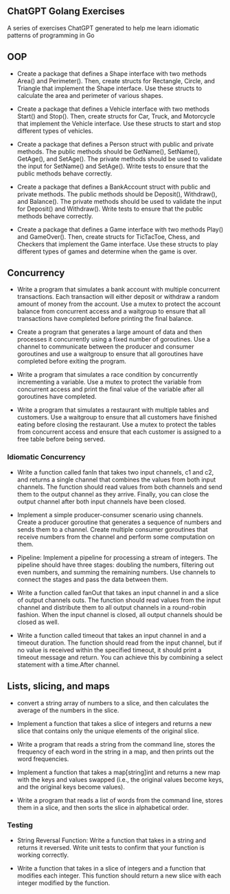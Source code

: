 ## ChatGPT Golang Exercises

A series of exercises ChatGPT generated to help me learn idiomatic patterns of programming in Go

## OOP

- Create a package that defines a Shape interface with two methods Area() and Perimeter(). Then, create structs for Rectangle, Circle, and Triangle that implement the Shape interface. Use these structs to calculate the area and perimeter of various shapes.

- Create a package that defines a Vehicle interface with two methods Start() and Stop(). Then, create structs for Car, Truck, and Motorcycle that implement the Vehicle interface. Use these structs to start and stop different types of vehicles.

- Create a package that defines a Person struct with public and private methods. The public methods should be GetName(), SetName(), GetAge(), and SetAge(). The private methods should be used to validate the input for SetName() and SetAge(). Write tests to ensure that the public methods behave correctly.

- Create a package that defines a BankAccount struct with public and private methods. The public methods should be Deposit(), Withdraw(), and Balance(). The private methods should be used to validate the input for Deposit() and Withdraw(). Write tests to ensure that the public methods behave correctly.

- Create a package that defines a Game interface with two methods Play() and GameOver(). Then, create structs for TicTacToe, Chess, and Checkers that implement the Game interface. Use these structs to play different types of games and determine when the game is over.

## Concurrency

- Write a program that simulates a bank account with multiple concurrent transactions. Each transaction will either deposit or withdraw a random amount of money from the account. Use a mutex to protect the account balance from concurrent access and a waitgroup to ensure that all transactions have completed before printing the final balance.

- Create a program that generates a large amount of data and then processes it concurrently using a fixed number of goroutines. Use a channel to communicate between the producer and consumer goroutines and use a waitgroup to ensure that all goroutines have completed before exiting the program.

- Write a program that simulates a race condition by concurrently incrementing a variable. Use a mutex to protect the variable from concurrent access and print the final value of the variable after all goroutines have completed.

- Write a program that simulates a restaurant with multiple tables and customers. Use a waitgroup to ensure that all customers have finished eating before closing the restaurant. Use a mutex to protect the tables from concurrent access and ensure that each customer is assigned to a free table before being served.

### Idiomatic Concurrency

- Write a function called fanIn that takes two input channels, c1 and c2, and returns a single channel that combines the values from both input channels. The function should read values from both channels and send them to the output channel as they arrive. Finally, you can close the output channel after both input channels have been closed.

- Implement a simple producer-consumer scenario using channels. Create a producer goroutine that generates a sequence of numbers and sends them to a channel. Create multiple consumer goroutines that receive numbers from the channel and perform some computation on them.

- Pipeline: Implement a pipeline for processing a stream of integers. The pipeline should have three stages: doubling the numbers, filtering out even numbers, and summing the remaining numbers. Use channels to connect the stages and pass the data between them.

- Write a function called fanOut that takes an input channel in and a slice of output channels outs. The function should read values from the input channel and distribute them to all output channels in a round-robin fashion. When the input channel is closed, all output channels should be closed as well.

- Write a function called timeout that takes an input channel in and a timeout duration. The function should read from the input channel, but if no value is received within the specified timeout, it should print a timeout message and return. You can achieve this by combining a select statement with a time.After channel.

## Lists, slicing, and maps

- convert a string array of numbers to a slice, and then calculates the average of the numbers in the slice.

- Implement a function that takes a slice of integers and returns a new slice that contains only the unique elements of the original slice.

- Write a program that reads a string from the command line, stores the frequency of each word in the string in a map, and then prints out the word frequencies.

- Implement a function that takes a map[string]int and returns a new map with the keys and values swapped (i.e., the original values become keys, and the original keys become values).

- Write a program that reads a list of words from the command line, stores them in a slice, and then sorts the slice in alphabetical order.

### Testing

- String Reversal Function: Write a function that takes in a string and returns it reversed. Write unit tests to confirm that your function is working correctly. 

- Write a function that takes in a slice of integers and a function that modifies each integer. This function should return a new slice with each integer modified by the function.
